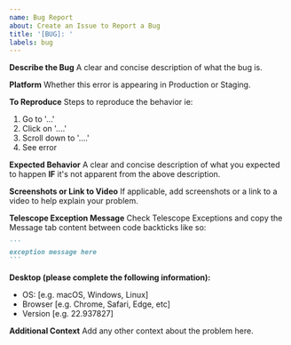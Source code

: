 ```yaml
---
name: Bug Report
about: Create an Issue to Report a Bug
title: '[BUG]: '
labels: bug
---
```


**Describe the Bug**
A clear and concise description of what the bug is.

**Platform**
Whether this error is appearing in Production or Staging.

**To Reproduce**
Steps to reproduce the behavior ie:

1. Go to '...'
2. Click on '....'
3. Scroll down to '....'
4. See error

**Expected Behavior**
A clear and concise description of what you expected to happen **IF** it's not apparent from the above description.

**Screenshots or Link to Video**
If applicable, add screenshots or a link to a video to help explain your problem.

**Telescope Exception Message**
Check Telescope Exceptions and copy the Message tab content between code backticks like so:

````markdown
```
exception message here
```
````

**Desktop (please complete the following information):**

- OS: [e.g. macOS, Windows, Linux]
- Browser [e.g. Chrome, Safari, Edge, etc]
- Version [e.g. 22.937827]

**Additional Context**
Add any other context about the problem here.
